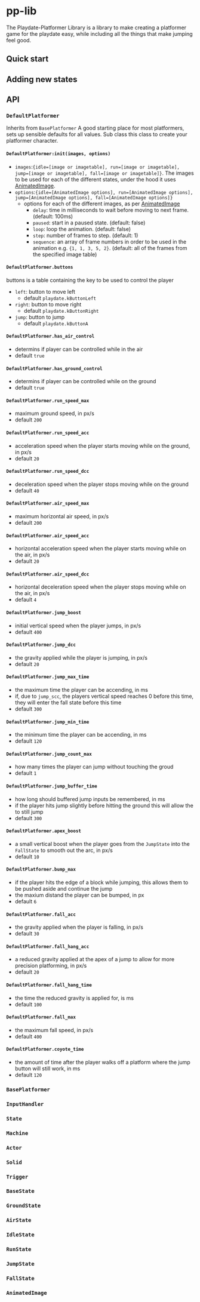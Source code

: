 # pp-lib

The Playdate-Platformer Library is a library to make creating a platformer game for the playdate easy, while including all the things that make jumping feel good.

## Quick start

## Adding new states

## API

### `DefaultPlatformer`

Inherits from `BasePlatformer`
A good starting place for most platformers, sets up sensible defaults for all values.
Sub class this class to create your platformer character.

#### `DefaultPlatformer:init(images, options)`

- `images`:`{idle=[image or imagetable], run=[image or imagetable], jump=[image or imagetable], fall=[image or imagetable]}`. The images to be used for each of the different states, under the hood it uses [AnimatedImage](https://github.com/mierau/playdate-animatedimage).
- `options`:`{idle=[AnimatedImage options], run=[AnimatedImage options], jump=[AnimatedImage options], fall=[AnimatedImage options]}`
  - options for each of the different images, as per [AnimatedImage](https://github.com/mierau/playdate-animatedimage)
    - `delay`: time in milliseconds to wait before moving to next frame. (default: 100ms)
    - `paused`: start in a paused state. (default: false)
    - `loop`: loop the animation. (default: false)
    - `step`: number of frames to step. (default: 1)
    - `sequence`: an array of frame numbers in order to be used in the animation e.g. `{1, 1, 3, 5, 2}`. (default: all of the frames from the specified image table)

#### `DefaultPlatformer.buttons`

buttons is a table containing the key to be used to control the player

- `left`: button to move left
  - default `playdate.kButtonLeft`
- `right`: button to move right
  - default `playdate.kButtonRight`
- `jump`: button to jump
  - default `playdate.kButtonA`

#### `DefaultPlatformer.has_air_control`

- determins if player can be controlled while in the air
- default `true`

#### `DefaultPlatformer.has_ground_control`

- determins if player can be controlled while on the ground
- default `true`

#### `DefaultPlatformer.run_speed_max`

- maximum ground speed, in px/s
- default `200`

#### `DefaultPlatformer.run_speed_acc`

- acceleration speed when the player starts moving while on the ground, in px/s
- default `20`

#### `DefaultPlatformer.run_speed_dcc`

- deceleration speed when the player stops moving while on the ground
- default `40`

#### `DefaultPlatformer.air_speed_max`

- maximum horizontal air speed, in px/s
- default `200`

#### `DefaultPlatformer.air_speed_acc`

- horizontal acceleration speed when the player starts moving while on the air, in px/s
- default `20`

#### `DefaultPlatformer.air_speed_dcc`

- horizontal deceleration speed when the player stops moving while on the air, in px/s
- default `4`

#### `DefaultPlatformer.jump_boost`

- initial vertical speed when the player jumps, in px/s
- default `400`

#### `DefaultPlatformer.jump_dcc`

- the gravity applied while the player is jumping, in px/s
- default `20`

#### `DefaultPlatformer.jump_max_time`

- the maximum time the player can be accending, in ms
- if, due to `jump_scc`, the players vertical speed reaches 0 before this time, they will enter the fall state before this time
- default `300`

#### `DefaultPlatformer.jump_min_time`

- the minimum time the player can be accending, in ms
- default `120`

#### `DefaultPlatformer.jump_count_max`

- how many times the player can jump without touching the groud
- default `1`

#### `DefaultPlatformer.jump_buffer_time`

- how long should buffered jump inputs be remembered, in ms
- if the player hits jump slightly before hitting the ground this will allow the to still jump
- default `300`

#### `DefaultPlatformer.apex_boost`

- a small vertical boost when the player goes from the `JumpState` into the `FallState` to smooth out the arc, in px/s
- default `10`

#### `DefaultPlatformer.bump_max`

- if the player hits the edge of a block while jumping, this allows them to be pushed aside and continue the jump
- the maxium distand the player can be bumped, in px
- default `6`

#### `DefaultPlatformer.fall_acc`

- the gravity applied when the player is falling, in px/s
- default `30`

#### `DefaultPlatformer.fall_hang_acc`

- a reduced gravity applied at the apex of a jump to allow for more precision platforming, in px/s
- default `20`

#### `DefaultPlatformer.fall_hang_time`

- the time the reduced gravity is applied for, is ms
- default `100`

#### `DefaultPlatformer.fall_max`

- the maximum fall speed, in px/s
- default `400`

#### `DefaultPlatformer.coyote_time`

- the amount of time after the player walks off a platform where the jump button will still work, in ms
- default `120`

### `BasePlatformer`

### `InputHandler`

### `State`

### `Machine`

### `Actor`

### `Solid`

### `Trigger`

### `BaseState`

### `GroundState`

### `AirState`

### `IdleState`

### `RunState`

### `JumpState`

### `FallState`

### `AnimatedImage`
